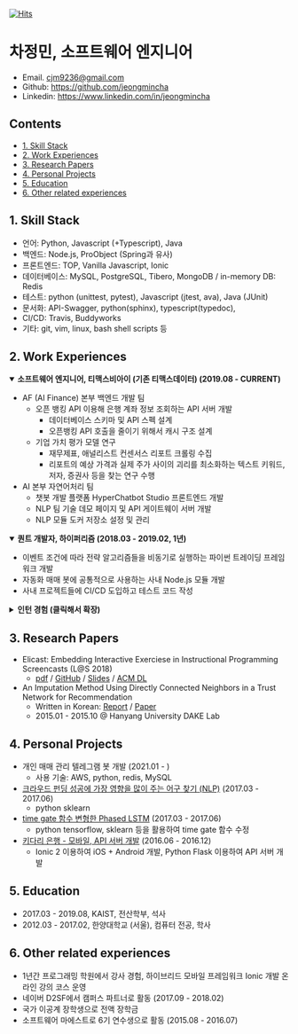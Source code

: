 [![Hits](https://hits.seeyoufarm.com/api/count/incr/badge.svg?url=https%3A%2F%2Fgithub.com%2Fjeongmincha%2Fresume)](https://hits.seeyoufarm.com)

# **차정민, 소프트웨어 엔지니어**

* Email. cjm9236@gmail.com
* Github: https://github.com/jeongmincha
* Linkedin: https://www.linkedin.com/in/jeongmincha


## Contents
* [1. Skill Stack](#1-skill-stack)
* [2. Work Experiences](#2-work-experiences)
* [3. Research Papers](#3-research-papers)
* [4. Personal Projects](#4-personal-projects)
* [5. Education](#5-education)
* [6. Other related experiences](#6-other-related-experiences)


## 1. Skill Stack
* 언어: Python, Javascript (+Typescript), Java
* 백엔드: Node.js, ProObject (Spring과 유사)
* 프론트엔드: TOP, Vanilla Javascript, Ionic
* 데이터베이스: MySQL, PostgreSQL, Tibero, MongoDB / in-memory DB: Redis
* 테스트: python (unittest, pytest), Javascript (jtest, ava), Java (JUnit)
* 문서화: API-Swagger, python(sphinx), typescript(typedoc), 
* CI/CD: Travis, Buddyworks
* 기타: git, vim, linux, bash shell scripts 등


## 2. Work Experiences
<details open>
<summary style="font-weight: bold">소프트웨어 엔지니어, 티맥스비아이 (기존 티맥스데이터) (2019.08 - CURRENT)</summary>
<div markdown="1">

* AF (AI Finance) 본부 백엔드 개발 팀
  * 오픈 뱅킹 API 이용해 은행 계좌 정보 조회하는 API 서버 개발
    * 데이터베이스 스키마 및 API 스펙 설계
    * 오픈뱅킹 API 호출을 줄이기 위해서 캐시 구조 설계
  * 기업 가치 평가 모델 연구
    * 재무제표, 애널리스트 컨센서스 리포트 크롤링 수집
    * 리포트의 예상 가격과 실제 주가 사이의 괴리를 최소화하는 텍스트 키워드, 저자, 증권사 등을 찾는 연구 수행
* AI 본부 자연어처리 팀
  * 챗봇 개발 플랫폼 HyperChatbot Studio 프론트엔드 개발
  * NLP 팀 기술 데모 페이지 및 API 게이트웨이 서버 개발
  * NLP 모듈 도커 저장소 설정 및 관리

</div>
</details>

<details open>
<summary style="font-weight: bold">퀀트 개발자, 하이퍼리즘 (2018.03 - 2019.02, 1년)</summary>
<div markdown="1">

* 이벤트 조건에 따라 전략 알고리즘들을 비동기로 실행하는 파이썬 트레이딩 프레임워크 개발
* 자동화 매매 봇에 공통적으로 사용하는 사내 Node.js 모듈 개발
* 사내 프로젝트들에 CI/CD 도입하고 테스트 코드 작성

</div>
</details>
  

<details>
<summary style="font-weight: bold"> 인턴 경험 (클릭해서 확장)</summary>
<div markdown="1">

* **연구 및 개발 인턴, 엘리스 (2017.01 - 2017.04, 4개월)**
  * 학생의 성적과 모바일 서비스 내 이벤트 (코드 제출, 실행 등) 사이의 상관관계 연구
  * 모바일 어플리케이션 네비게이션 및 사용성 설계
  * 리액트 네이티브로 모바일 어플리케이션 개발
* **개발 인턴, LG 전자 (2013.07 - 2013.08, 2개월)**
  * OpenWebOS 셋팅과 관련된 개발 매뉴얼 작성

</div>
</details>


## 3. Research Papers
* Elicast: Embedding Interactive Exerciese in Instructional Programming Screencasts (L@S 2018)
  * [pdf](https://uilab.kaist.ac.kr/assets/research/LAS2018/las2018_park.pdf) / [GitHub](https://github.com/elicast-research/elicast) / [Slides](https://uilab.kaist.ac.kr/assets/research/LAS2018/las2018_park_slides.pdf) / [ACM DL](https://dl.acm.org/citation.cfm?id=3231657)
* An Imputation Method Using Directly Connected Neighbors in a Trust Network for Recommendation
  * Written in Korean: [Report](https://jeongmincha.github.io/assets/projects/research/recommender-system/recommender-system-report.pdf) / [Paper](https://jeongmincha.github.io/assets/projects/research/recommender-system/recommender-system-paper.pdf)
  * 2015.01 - 2015.10 @ Hanyang University DAKE Lab


## 4. Personal Projects
* 개인 매매 관리 텔레그램 봇 개발 (2021.01 - )
  * 사용 기술: AWS, python, redis, MySQL
* [크라우드 펀딩 성공에 가장 영향을 많이 주는 어구 찾기 (NLP)](https://jeongmincha.github.io/projects/ko/research/2017/03/01/crowdfunding/) (2017.03 - 2017.06)
  * python sklearn 
* [time gate 함수 변형한 Phased LSTM](https://jeongmincha.github.io/projects/ko/research/2017/03/01/phased-lstm/) (2017.03 - 2017.06)
  * python tensorflow, sklearn 등을 활용하여 time gate 함수 수정
* [키다리 은행 - 모바일, API 서버 개발](https://jeongmincha.github.io/projects/ko/development/2016/06/01/kidaribank/) (2016.06 - 2016.12)
  * Ionic 2 이용하여 iOS + Android 개발, Python Flask 이용하여 API 서버 개발


## 5. Education
* 2017.03 - 2019.08, KAIST, 전산학부, 석사
* 2012.03 - 2017.02, 한양대학교 (서울), 컴퓨터 전공, 학사


## 6. Other related experiences
* 1년간 프로그래밍 학원에서 강사 경험, 하이브리드 모바일 프레임워크 Ionic 개발 온라인 강의 코스 운영
* 네이버 D2SF에서 캠퍼스 파트너로 활동 (2017.09 - 2018.02)
* 국가 이공계 장학생으로 전액 장학금
* 소프트웨어 마에스트로 6기 연수생으로 활동 (2015.08 - 2016.07)
